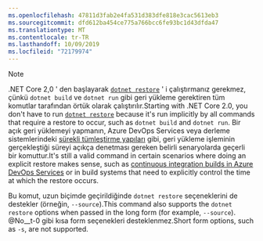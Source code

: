 ```yaml
---
ms.openlocfilehash: 47811d3fab2e4fa531d383dfe818e3cac5613eb3
ms.sourcegitcommit: dfd612ba454ce775a766bcc6fe93bc1d43dfda47
ms.translationtype: MT
ms.contentlocale: tr-TR
ms.lasthandoff: 10/09/2019
ms.locfileid: "72179974"
---
```

> [!NOTE]
> <span data-ttu-id="8149b-101">.NET Core 2,0 ' den başlayarak [`dotnet restore`](~/docs/core/tools/dotnet-restore.md) ' i çalıştırmanız gerekmez, çünkü `dotnet build` ve `dotnet run` gibi geri yükleme gerektiren tüm komutlar tarafından örtük olarak çalıştırılır.</span><span class="sxs-lookup"><span data-stu-id="8149b-101">Starting with .NET Core 2.0, you don't have to run [`dotnet restore`](~/docs/core/tools/dotnet-restore.md) because it's run implicitly by all commands that require a restore to occur, such as `dotnet build` and `dotnet run`.</span></span> <span data-ttu-id="8149b-102">Bir açık geri yüklemeyi yapmanın, Azure DevOps Services veya derleme sistemlerindeki [sürekli tümleştirme yapıları](/azure/devops/build-release/apps/aspnet/build-aspnet-core) gibi, geri yükleme işleminin gerçekleştiği süreyi açıkça denetması gereken belirli senaryolarda geçerli bir komuttur.</span><span class="sxs-lookup"><span data-stu-id="8149b-102">It's still a valid command in certain scenarios where doing an explicit restore makes sense, such as [continuous integration builds in Azure DevOps Services](/azure/devops/build-release/apps/aspnet/build-aspnet-core) or in build systems that need to explicitly control the time at which the restore occurs.</span></span>
>
> <span data-ttu-id="8149b-103">Bu komut, uzun biçimde geçirildiğinde `dotnet restore` seçeneklerini de destekler (örneğin, `--source`).</span><span class="sxs-lookup"><span data-stu-id="8149b-103">This command also supports the `dotnet restore` options when passed in the long form (for example, `--source`).</span></span> <span data-ttu-id="8149b-104">@No__t-0 gibi kısa form seçenekleri desteklenmez.</span><span class="sxs-lookup"><span data-stu-id="8149b-104">Short form options, such as `-s`, are not supported.</span></span>

